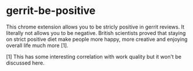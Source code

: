 gerrit-be-positive
==================

This chrome extension allows you to be stricly positive in gerrit reviews. It literally not allows you to be negative. British scientists proved that staying on strict positive diet make people more happy, more creative and enjoying overall life much more [1].

[1] This has some interesting correlation with work quality but it won't be discussed here.
